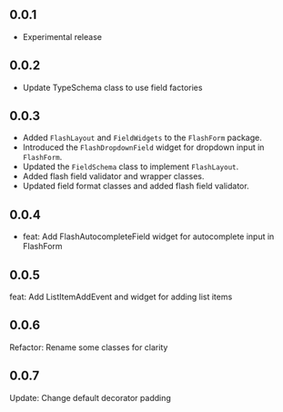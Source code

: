 ## 0.0.1

* Experimental release


## 0.0.2

* Update TypeSchema class to use field factories

## 0.0.3

* Added `FlashLayout` and `FieldWidgets` to the `FlashForm` package.
* Introduced the `FlashDropdownField` widget for dropdown input in `FlashForm`.
* Updated the `FieldSchema` class to implement `FlashLayout`.
* Added flash field validator and wrapper classes.
* Updated field format classes and added flash field validator.

## 0.0.4
* feat: Add FlashAutocompleteField widget for autocomplete input in FlashForm

## 0.0.5
feat: Add ListItemAddEvent and widget for adding list items

## 0.0.6
Refactor: Rename some classes for clarity

## 0.0.7
Update: Change default decorator padding